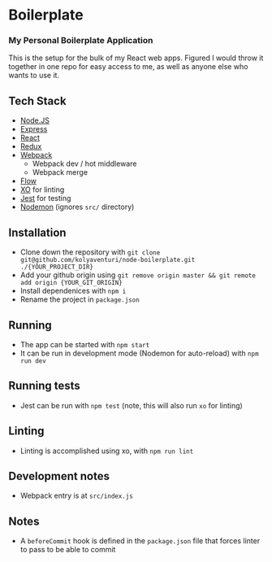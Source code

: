 # Boilerplate
### My Personal Boilerplate Application

This is the setup for the bulk of my React web apps. Figured I would throw it together in one repo for easy access to me, as well as anyone else who wants to use it.

## Tech Stack
- [Node.JS](https://nodejs.org/en/)
- [Express](https://expressjs.com)
- [React](https://reactjs.org/)
- [Redux](https://redux.js.org/)
- [Webpack](https://webpack.js.org/)
  - Webpack dev / hot middleware
  - Webpack merge
- [Flow](https://flow.org/)
- [XO](https://github.com/xojs/xo) for linting
- [Jest](https://jestjs.io/) for testing
- [Nodemon](https://nodemon.io/) (ignores `src/` directory)

## Installation

- Clone down the repository with `git clone git@github.com/kolyaventuri/node-boilerplate.git ./{YOUR_PROJECT_DIR}`
- Add your github origin using `git remove origin master && git remote add origin {YOUR_GIT_ORIGIN}`
- Install dependenices with `npm i`
- Rename the project in `package.json`

## Running
- The app can be started with `npm start`
- It can be run in development mode (Nodemon for auto-reload) with `npm run dev`

## Running tests
- Jest can be run with `npm test` (note, this will also run `xo` for linting)

## Linting
- Linting is accomplished using xo, with `npm run lint`

## Development notes
- Webpack entry is at `src/index.js`

## Notes
- A `beforeCommit` hook is defined in the `package.json` file that forces linter to pass to be able to commit
